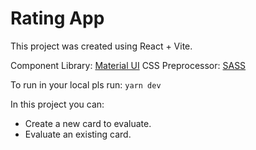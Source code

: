 # Rating App

This project was created using React + Vite.

Component Library: [Material UI](https://mui.com/)
CSS Preprocessor: [SASS](https://sass-lang.com/)

To run in your local pls run: `yarn dev`

In this project you can:
- Create a new card to evaluate.
- Evaluate an existing card.

